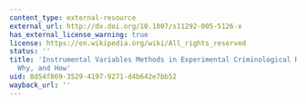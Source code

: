 ```yaml
---
content_type: external-resource
external_url: http://dx.doi.org/10.1007/s11292-005-5126-x
has_external_license_warning: true
license: https://en.wikipedia.org/wiki/All_rights_reserved
status: ''
title: 'Instrumental Variables Methods in Experimental Criminological Research: What,
  Why, and How'
uid: 8d54f869-3529-4197-9271-d4b642e7bb52
wayback_url: ''
---
```

